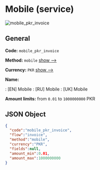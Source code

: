 
# Mobile (service) 
![mobile_pkr_invoice](https://static.openfintech.io/payment_methods/mobile_pkr_invoice/logo.svg?w=400&c=v0.59.26#w200)  

## General 
 
**Code:** `mobile_pkr_invoice` 
 
**Method:** `mobile` 
 [show -->](/payment-methods/mobile/) 
 
**Currency:** `PKR` [show -->](/currencies/PKR/) 
 
**Name:** 
 
:	[EN] Mobile 
:	[RU] Mobile 
:	[UK] Mobile 
 
**Amount limits:** from `0.01` to `1000000000` PKR 

## JSON Object 

```json
{
  "code":"mobile_pkr_invoice",
  "flow":"invoice",
  "method":"mobile",
  "currency":"PKR",
  "fields":null,
  "amount_min":0.01,
  "amount_max":1000000000
}
```  
